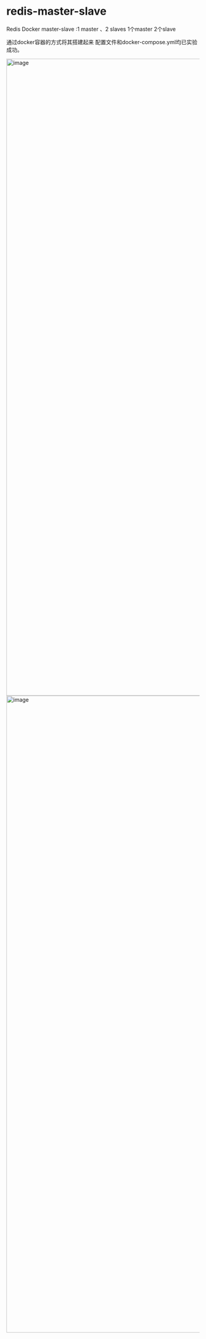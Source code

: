 # redis-master-slave
Redis Docker master-slave :1 master 、2 slaves
1个master
2个slave

通过docker容器的方式将其搭建起来
配置文件和docker-compose.yml均已实验成功。

<img width="1663" alt="image" src="https://user-images.githubusercontent.com/15044083/236617015-5ccd6f58-f08c-4eba-b982-a2b98f9e2f78.png">

<img width="1663" alt="image" src="https://user-images.githubusercontent.com/15044083/236617037-c374b271-2082-47f7-af1e-d696b2cb590b.png">

